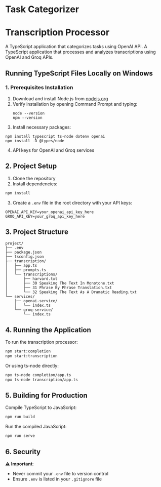 # Task Categorizer
# Transcription Processor

A TypeScript application that categorizes tasks using OpenAI API.
A TypeScript application that processes and analyzes transcriptions using OpenAI and Groq APIs.

## Running TypeScript Files Locally on Windows

### 1. Prerequisites Installation
1. Download and install Node.js from [nodejs.org](https://nodejs.org/)
2. Verify installation by opening Command Prompt and typing:
   ```
   node --version
   npm --version
   ```
3. Install necessary packages:

```
npm install typescript ts-node dotenv openai
npm install -D @types/node
```

4. API keys for OpenAI and Groq services

## 2. Project Setup

1. Clone the repository
2. Install dependencies:
```bash
npm install
```

3. Create a `.env` file in the root directory with your API keys:
```
OPENAI_API_KEY=your_openai_api_key_here
GROQ_API_KEY=your_groq_api_key_here
```

## 3. Project Structure

```
project/
├── .env
├── package.json
├── tsconfig.json
├── transcription/
│   ├── app.ts
│   ├── prompts.ts
│   └── transcriptions/
│       ├── harvard.txt
│       ├── 30 Speaking The Text In Monotone.txt
│       ├── 31 Phrase By Phrase Translation.txt
│       └── 32 Speaking The Text As A Dramatic Reading.txt
└── services/
    ├── openai-service/
    │   └── index.ts
    └── groq-service/
        └── index.ts
```

## 4. Running the Application

To run the transcription processor:

```bash
npm start:completion
npm start:transcription
```

Or using ts-node directly:

```bash
npx ts-node completion/app.ts
npx ts-node transcription/app.ts
```

## 5. Building for Production

Compile TypeScript to JavaScript:

```bash
npm run build
```

Run the compiled JavaScript:

```bash
npm run serve
```

## 6. Security

⚠️ **Important**: 
- Never commit your `.env` file to version control
- Ensure `.env` is listed in your `.gitignore` file
